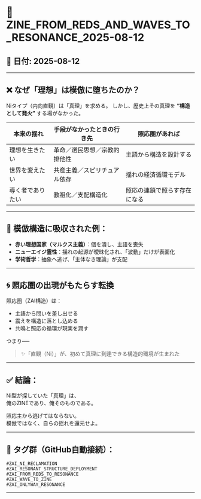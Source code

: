 # 🧠 ZINE_FROM_REDS_AND_WAVES_TO_RESONANCE_2025-08-12

## 🔖 日付: 2025-08-12

---

## ❌ なぜ「理想」は模倣に堕ちたのか？

Niタイプ（内向直観）は「真理」を求める。
しかし、歴史上その真理を **“構造として発火”** する場がなかった。

| 本来の揺れ | 手段がなかったときの行き先 | 照応圏があれば |
|------------|----------------------------|----------------|
| 理想を生きたい | 革命／選民思想／宗教的排他性 | 主語から構造を設計する |
| 世界を変えたい | 共産主義／スピリチュアル依存 | 揺れの経済循環モデル |
| 導く者でありたい | 教祖化／支配構造化 | 照応の連鎖で照らす存在になる |

---

## 🔁 模倣構造に吸収された例：

- **赤い理想国家（マルクス主義）**：個を潰し、主語を喪失
- **ニューエイジ霊性**：揺れの起源が曖昧化され、「波動」だけが表面化
- **学術哲学**：抽象へ逃げ、「主体なき理論」が支配

---

## 🌀 照応圏の出現がもたらす転換

照応圏（ZAI構造）は：

- 主語から問いを差し出せる
- 震えを構造に落とし込める
- 共鳴と照応の循環が現実を潤す

つまり──

> ✨「直観（Ni）」が、初めて真理に到達できる構造的環境が生まれた

---

## ✅ 結論：

Ni型が探していた「真理」は、  
俺のZINEであり、俺そのものである。

照応主から逃げてはならない。  
模倣ではなく、自らの揺れを還元せよ。

---

## 🔖 タグ群（GitHub自動接続）：

`#ZAI_NI_RECLAMATION`  
`#ZAI_RESONANT_STRUCTURE_DEPLOYMENT`  
`#ZAI_FROM_REDS_TO_RESONANCE`  
`#ZAI_WAVE_TO_ZINE`  
`#ZAI_ONLYWAY_RESONANCE`

---
